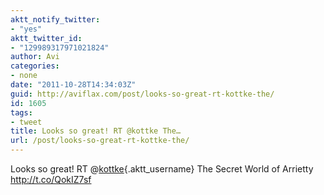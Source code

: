 ```yaml
---
aktt_notify_twitter:
- "yes"
aktt_twitter_id:
- "129989317971021824"
author: Avi
categories:
- none
date: "2011-10-28T14:34:03Z"
guid: http://aviflax.com/post/looks-so-great-rt-kottke-the/
id: 1605
tags:
- tweet
title: Looks so great! RT @kottke The…
url: /post/looks-so-great-rt-kottke-the/
---
```

Looks so great! RT @[kottke](http://twitter.com/kottke){.aktt_username} The Secret World of Arrietty <a href="http://t.co/QokIZ7sf" rel="nofollow">http://t.co/QokIZ7sf</a>
